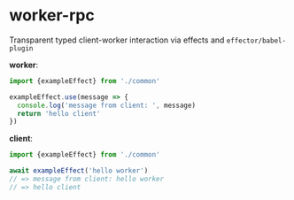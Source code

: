 # worker-rpc

Transparent typed client-worker interaction via effects and `effector/babel-plugin`

**worker**:

```typescript
import {exampleEffect} from './common'

exampleEffect.use(message => {
  console.log('message from client: ', message)
  return 'hello client'
})
```

**client**:

```typescript
import {exampleEffect} from './common'

await exampleEffect('hello worker')
// => message from client: hello worker
// => hello client
```
